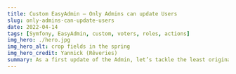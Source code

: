 ```yaml
---
title: Custom EasyAdmin – Only Admins can update Users
slug: only-admins-can-update-users
date: 2022-04-14
tags: [Symfony, EasyAdmin, custom, voters, roles, actions]
img_hero: ./hero.jpg
img_hero_alt: crop fields in the spring
img_hero_credit: Yannick (Rêveries)
summary: As a first update of the Admin, let’s tackle the least original of all... handling Users… Not any logged in users should be able to update any users, more none of them should be allowed to do anything to any users, so let’s try to restrict the potential actions on our Users only to the Admins of the application.
---
```

